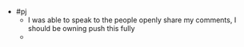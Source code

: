 - #pj
	- I was able to speak to the people openly share my comments, I should be owning push this fully
	-